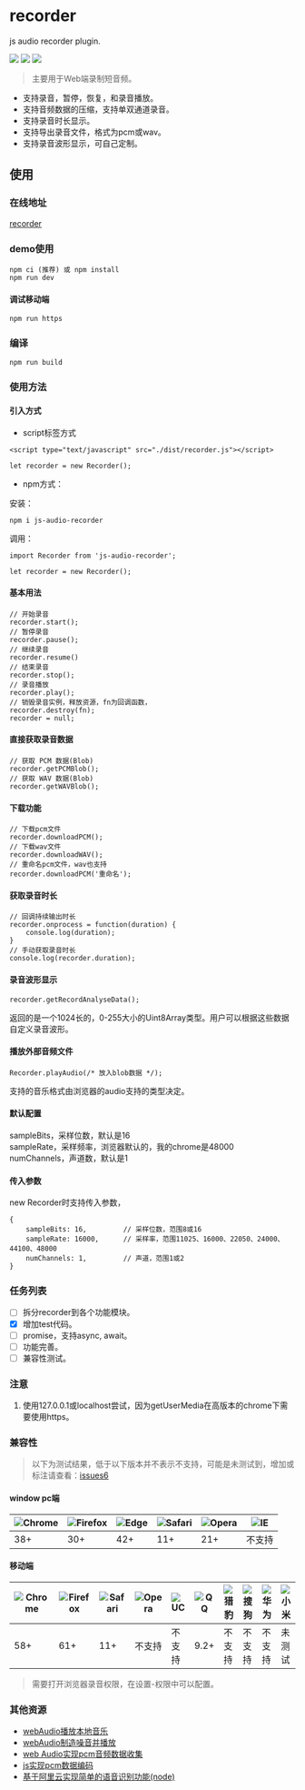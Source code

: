# recorder
js audio recorder plugin.

![](https://travis-ci.org/2fps/recorder.svg?branch=master) ![](https://img.shields.io/npm/v/js-audio-recorder.svg) ![](https://img.shields.io/npm/dw/js-audio-recorder.svg)

> 主要用于Web端录制短音频。

+ 支持录音，暂停，恢复，和录音播放。
+ 支持音频数据的压缩，支持单双通道录音。
+ 支持录音时长显示。
+ 支持导出录音文件，格式为pcm或wav。
+ 支持录音波形显示，可自己定制。

## 使用
### 在线地址
[recorder](https://www.zhuyuntao.com/2019/06/18/recorder/)

### demo使用
```
npm ci (推荐) 或 npm install
npm run dev
```

#### 调试移动端
```
npm run https
```

### 编译
```
npm run build
```

### 使用方法
#### 引入方式
+ script标签方式

```
<script type="text/javascript" src="./dist/recorder.js"></script>

let recorder = new Recorder();
```
+ npm方式：

安装：
```
npm i js-audio-recorder
```
调用：
```
import Recorder from 'js-audio-recorder';

let recorder = new Recorder();
```

#### 基本用法
```
// 开始录音
recorder.start();
// 暂停录音
recorder.pause();
// 继续录音
recorder.resume()
// 结束录音
recorder.stop();
// 录音播放
recorder.play();
// 销毁录音实例，释放资源，fn为回调函数，
recorder.destroy(fn);
recorder = null;
```

#### 直接获取录音数据
```
// 获取 PCM 数据(Blob)
recorder.getPCMBlob();
// 获取 WAV 数据(Blob)
recorder.getWAVBlob();
```

#### 下载功能
```
// 下载pcm文件
recorder.downloadPCM();
// 下载wav文件
recorder.downloadWAV();
// 重命名pcm文件，wav也支持
recorder.downloadPCM('重命名');
```

#### 获取录音时长
```
// 回调持续输出时长
recorder.onprocess = function(duration) {
    console.log(duration);
}
// 手动获取录音时长
console.log(recorder.duration);
```

#### 录音波形显示
```
recorder.getRecordAnalyseData();
```
返回的是一个1024长的，0-255大小的Uint8Array类型。用户可以根据这些数据自定义录音波形。

#### 播放外部音频文件
```
Recorder.playAudio(/* 放入blob数据 */);
```
支持的音乐格式由浏览器的audio支持的类型决定。

#### 默认配置
sampleBits，采样位数，默认是16  
sampleRate，采样频率，浏览器默认的，我的chrome是48000  
numChannels，声道数，默认是1  

#### 传入参数
new Recorder时支持传入参数，
```
{
    sampleBits: 16,         // 采样位数，范围8或16
    sampleRate: 16000,      // 采样率，范围11025、16000、22050、24000、44100、48000
    numChannels: 1,         // 声道，范围1或2
}
```

### 任务列表
- [ ] 拆分recorder到各个功能模块。
- [x] 增加test代码。
- [ ] promise，支持async, await。
- [ ] 功能完善。
- [ ] 兼容性测试。

### 注意

1. 使用127.0.0.1或localhost尝试，因为getUserMedia在高版本的chrome下需要使用https。

### 兼容性

> 以下为测试结果，低于以下版本并不表示不支持，可能是未测试到，增加或标注请查看：[issues6](https://github.com/2fps/recorder/issues/6)

#### window pc端
|  ![Chrome](https://cdnjs.cloudflare.com/ajax/libs/browser-logos/51.0.17/archive/chrome_12-48/chrome_12-48_32x32.png)   |  ![Firefox](https://cdnjs.cloudflare.com/ajax/libs/browser-logos/51.0.17/archive/firefox_23-56/firefox_23-56_32x32.png)  |  ![Edge](https://cdnjs.cloudflare.com/ajax/libs/browser-logos/51.0.17/edge/edge_32x32.png)  |  ![Safari](https://cdnjs.cloudflare.com/ajax/libs/browser-logos/51.0.17/safari/safari_32x32.png)  | ![Opera](https://cdnjs.cloudflare.com/ajax/libs/browser-logos/51.0.17/archive/opera_15-32/opera_15-32_32x32.png) |  ![IE](https://cdnjs.cloudflare.com/ajax/libs/browser-logos/51.0.17/archive/internet-explorer_6/internet-explorer_6_32x32.png)  |
|  ----  | ---- | ---- | ---- | ---- | ---- |
| 38+ | 30+ | 42+ | 11+ | 21+ | 不支持 |

#### 移动端
| ![Chrome](https://cdnjs.cloudflare.com/ajax/libs/browser-logos/51.0.17/archive/chrome_12-48/chrome_12-48_32x32.png) | ![Firefox](https://cdnjs.cloudflare.com/ajax/libs/browser-logos/51.0.17/archive/firefox_23-56/firefox_23-56_32x32.png) | ![Safari](https://cdnjs.cloudflare.com/ajax/libs/browser-logos/51.0.17/safari-ios/safari-ios_32x32.png) | ![Opera](https://cdnjs.cloudflare.com/ajax/libs/browser-logos/51.0.17/archive/opera_15-32/opera_15-32_32x32.png) | ![UC](https://cdnjs.cloudflare.com/ajax/libs/browser-logos/51.0.17/archive/uc/uc_32x32.png) | ![QQ](https://cdnjs.cloudflare.com/ajax/libs/browser-logos/51.0.17/archive/qq_2/qq_2_32x32.png) | ![猎豹](https://cdnjs.cloudflare.com/ajax/libs/browser-logos/51.0.17/archive/cheetah/cheetah_32x32.png) | ![搜狗]() | ![华为]() | ![小米]() |
| ---- | ---- | ---- | ---- | ---- | ---- | ---- | ---- | ---- | ---- |
| 58+ | 61+ | 11+ | 不支持 | 不支持 | 9.2+ | 不支持 | 不支持 | 不支持 | 未测试 |

> 需要打开浏览器录音权限，在设置-权限中可以配置。

### 其他资源

+ [webAudio播放本地音乐](https://github.com/2fps/demo/tree/master/view/2019/04/webAudio%E6%92%AD%E6%94%BE%E6%9C%AC%E5%9C%B0%E9%9F%B3%E4%B9%90)
+ [webAudio制造噪音并播放](https://github.com/2fps/demo/tree/master/view/2019/04/webAudio%E5%88%B6%E9%80%A0%E5%99%AA%E9%9F%B3%E5%B9%B6%E6%92%AD%E6%94%BE)
+ [web Audio实现pcm音频数据收集](https://github.com/2fps/demo/tree/master/view/2019/04/webAudio%E5%AE%9E%E7%8E%B0pcm%E9%9F%B3%E9%A2%91%E6%95%B0%E6%8D%AE%E6%94%B6%E9%9B%86)
+ [js实现pcm数据编码](https://github.com/2fps/demo/tree/master/view/2019/04/js%E5%AE%9E%E7%8E%B0pcm%E6%95%B0%E6%8D%AE%E7%BC%96%E7%A0%81)
+ [基于阿里云实现简单的语音识别功能(node)](https://github.com/2fps/demo/tree/master/view/2019/01/%E5%9F%BA%E4%BA%8E%E9%98%BF%E9%87%8C%E4%BA%91%E5%AE%9E%E7%8E%B0%E7%AE%80%E5%8D%95%E7%9A%84%E8%AF%AD%E9%9F%B3%E8%AF%86%E5%88%AB%E5%8A%9F%E8%83%BD(node))
